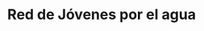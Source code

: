---
layout: project_set
title: Red de Jóvenes por el agua
permalink: proyectos/rjxa/
description: "Es un voluntariado cuya misión es garantizar la participación de la juventud en los procesos de la Gestión Integrada de Recursos Hídricos en la región centroamericana.
</br></br>
Para ser parte, solo debes tener la voluntad de aportar al cuido de los recursos hídricos de tu país y completar el siguiente formulario: <a href='https://n9.cl/03c6l'>https://n9.cl/03c6l</a>"
projects:
    set: rjxa
    size: 2
---